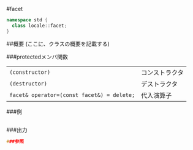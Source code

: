 #facet
```cpp
namespace std {
  class locale::facet;
}
```

##概要
(ここに、クラスの概要を記載する)

###protectedメンバ関数

| | |
|-------------------------------------------------------|-----------------------|
| `(constructor)` | コンストラクタ |
| `(destructor)` | デストラクタ |
| `facet& operator=(const facet&) = delete;` | 代入演算子 |

###例
```cpp
```

###出力
```cpp
###参照
```
